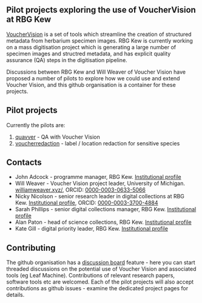
## Pilot projects exploring the use of VoucherVision at RBG Kew

[VoucherVision](https://github.com/Gene-Weaver/VoucherVision) is a set of tools which streamline the creation of structured metadata from herbarium specimen images.
RBG Kew is currently working on a mass digitisation project which is generating a large number of specimen images and structred metadata, and has explicit quality assurance (QA) steps in the digitisation pipeline.

Discussions between RBG Kew and Will Weaver of Voucher Vision have proposed a number of pilots to explore how we could use and extend Voucher Vision, and this github organisation is a container for these projects.

## Pilot projects

Currently the pilots are:

1. [quavver](https://github.com/vvatk/quavver) - QA with Voucher Vision
1. [voucherredaction](https://github.com/vvatk/voucherredaction) - label / location redaction for sensitive species 

## Contacts 

- John Adcock - programme manager, RBG Kew. [Institutional profile](https://www.kew.org/science/our-science/john-adcock)
- Will Weaver - Voucher Vision project leader, University of Michigan. [williamweaver.xyz/](https://williamweaver.xyz/), ORCID: [0000-0003-0633-5066](https://orcid.org/0000-0003-0633-5066)
- Nicky Nicolson - senior research leader in digital collections at RBG Kew. [Institutional profile](https://www.kew.org/science/our-science/people/nicky-nicolson), ORCID: [0000-0003-3700-4884](https://orcid.org/0000-0003-3700-4884)
- Sarah Phillips - senior digital collections manager, RBG Kew. [Institutional profile](https://www.kew.org/science/our-science/people/sarah-w-phillips)
- Alan Paton - head of science collections, RBG Kew. [Institutional profile](https://www.kew.org/science/our-science/people/alan-paton)
- Kate Gill - digital priority leader, RBG Kew. [Institutional profile](https://www.kew.org/science/our-science/people/kate-gill)

## Contributing

The github organisation has a [discussion board](https://github.com/orgs/vvatk/discussions) feature - here you can start threaded discussions on the potential use of Voucher Vision and associated tools (eg Leaf Machine). Contributions of relevant research papers, software tools etc are welcomed. Each of the pilot projects will also accept contributions as github issues - examine the dedicated project pages for details.
